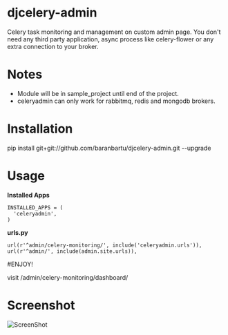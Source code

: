 # djcelery-admin

Celery task monitoring and management on custom admin page. You don't need any third party application, async process like celery-flower or any extra connection to your broker. 

# Notes

* Module will be in sample_project until end of the project. 
* celeryadmin can only work for rabbitmq, redis and mongodb brokers.
  
# Installation 

pip install git+git://github.com/baranbartu/djcelery-admin.git --upgrade

# Usage

**Installed Apps**

    INSTALLED_APPS = (
      'celeryadmin',
    )
    
**urls.py**

    url(r'^admin/celery-monitoring/', include('celeryadmin.urls')),
    url(r'^admin/', include(admin.site.urls)), 

#ENJOY!

visit /admin/celery-monitoring/dashboard/

# Screenshot

![ScreenShot](https://raw.github.com/baranbartu/djcelery-admin/master/screenshot.png)
